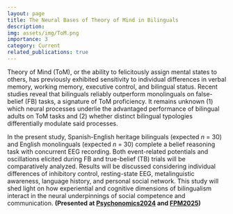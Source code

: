 ```yaml
---
layout: page
title: The Neural Bases of Theory of Mind in Bilinguals
description:
img: assets/img/ToM.png
importance: 3
category: Current
related_publications: true
---
```

Theory of Mind (ToM), or the ability to felicitously assign mental states to others, has previously exhibited sensitivity to individual differences in verbal memory, working memory, executive control, and bilingual status. Recent studies reveal that bilinguals reliably outperform monolinguals on false-belief (FB) tasks, a signature of ToM proficiency. It remains unknown (1) which neural processes underlie the advantaged performance of bilingual adults on ToM tasks and (2) whether distinct bilingual typologies differentially modulate said processes.

In the present study, Spanish-English heritage bilinguals (expected *n* = 30) and English monolinguals (expected *n* = 30) complete a belief reasoning task with concurrent EEG recording. Both event-related potentials and oscillations elicited during FB and true-belief (TB) trials will be comparatively analyzed. Results will be discussed considering individual differences of inhibitory control, resting-state EEG, metalinguistic awareness, language history, and personal social network. This study will shed light on how experiential and cognitive dimensions of bilingualism interact in the neural underpinnings of social competence and communication. **(Presented at [Psychonomics2024](https://cdn.ymaws.com/www.psychonomic.org/resource/resmgr/annual_meeting/2024_meeting/abstract_book/2024_abstracts_final.pdf) and [FPM2025](https://mll.fsu.edu/event/florida-psycholinguistics-meeting-2025))**
